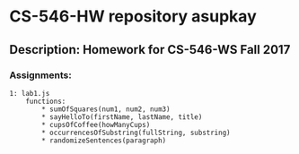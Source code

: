 # CS-546-HW repository asupkay
## Description: Homework for CS-546-WS Fall 2017
### Assignments:
    1: lab1.js
        functions:
            * sumOfSquares(num1, num2, num3)
            * sayHelloTo(firstName, lastName, title)
            * cupsOfCoffee(howManyCups)
            * occurrencesOfSubstring(fullString, substring)
            * randomizeSentences(paragraph)
